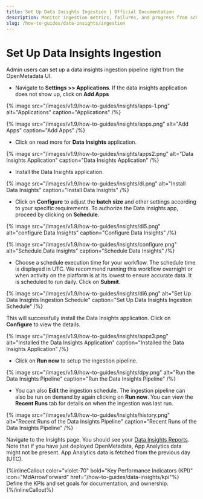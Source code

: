 ```yaml
---
title: Set Up Data Insights Ingestion | Official Documentation
description: Monitor ingestion metrics, failures, and progress from scheduled and triggered ingestion workflows.
slug: /how-to-guides/data-insights/ingestion
---
```


# Set Up Data Insights Ingestion

Admin users can set up a data insights ingestion pipeline right from the OpenMetadata UI.

- Navigate to **Settings >> Applications**. If the data insights application does not show up, click on **Add Apps**

{% image
src="/images/v1.9/how-to-guides/insights/apps-1.png"
alt="Applications"
caption="Applications"
/%}

{% image
src="/images/v1.9/how-to-guides/insights/apps.png"
alt="Add Apps"
caption="Add Apps"
/%}

- Click on read more for **Data Insights** application.

{% image
src="/images/v1.9/how-to-guides/insights/apps2.png"
alt="Data Insights Application"
caption="Data Insights Application"
/%}

- Install the Data Insights application.

{% image
src="/images/v1.9/how-to-guides/insights/di.png"
alt="Install Data Insights"
caption="Install Data Insights"
/%}

- Click on **Configure** to adjust the **batch size** and other settings according to your specific requirements. To authorize the Data Insights app, proceed by clicking on **Schedule**.

{% image
src="/images/v1.9/how-to-guides/insights/di5.png"
alt="configure Data Insights"
caption="Configure Data Insights"
/%}

{% image
src="/images/v1.9/how-to-guides/insights/configure.png"
alt="Schedule Data Insights"
caption="Schedule Data Insights"
/%}

- Choose a schedule execution time for your workflow. The schedule time is displayed in UTC. We recommend running this workflow overnight or when activity on the platform is at its lowest to ensure accurate data. It is scheduled to run daily. Click on **Submit**.

{% image
src="/images/v1.9/how-to-guides/insights/di6.png"
alt="Set Up Data Insights Ingestion Schedule"
caption="Set Up Data Insights Ingestion Schedule"
/%}

This will successfully install the Data Insights application. Click on **Configure** to view the details.

{% image
src="/images/v1.9/how-to-guides/insights/apps3.png"
alt="Installed the Data Insights Application"
caption="Installed the Data Insights Application"
/%}

- Click on **Run now** to setup the ingestion pipeline.

{% image
src="/images/v1.9/how-to-guides/insights/dpy.png"
alt="Run the Data Insights Pipeline"
caption="Run the Data Insights Pipeline"
/%}

- You can also **Edit** the ingestion schedule. The ingestion pipeline can also be run on demand by again clicking on **Run now**. You can view the **Recent Runs** tab for details on when the ingestion was last run.

{% image
src="/images/v1.9/how-to-guides/insights/history.png"
alt="Recent Runs of the Data Insights Pipeline"
caption="Recent Runs of the Data Insights Pipeline"
/%}

Navigate to the Insights page. You should see your [Data Insights Reports](/how-to-guides/data-insights/report). Note that if you have just deployed OpenMetadata, App Analytics data might not be present. App Analytics data is fetched from the previous day (UTC).

{%inlineCallout
  color="violet-70"
  bold="Key Performance Indicators (KPI)"
  icon="MdArrowForward"
  href="/how-to-guides/data-insights/kpi"%}
  Define the KPIs and set goals for documentation, and ownership.
{%/inlineCallout%}